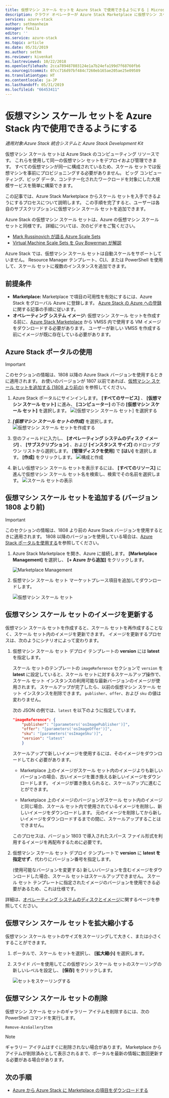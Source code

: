 ```yaml
---
title: 仮想マシン スケール セットを Azure Stack で使用できるようにする | Microsoft Docs
description: クラウド オペレーターが Azure Stack Marketplace に仮想マシン スケール セットを追加する方法
services: azure-stack
author: sethmanheim
manager: femila
editor: ''
ms.service: azure-stack
ms.topic: article
ms.date: 05/31/2019
ms.author: sethm
ms.reviewer: kivenkat
ms.lastreviewed: 10/22/2018
ms.openlocfilehash: 2cca789487803124e1a7b24efa199d7f68760fb6
ms.sourcegitcommit: 07cc716d97bf484c7260eb165ae205ae25e09589
ms.translationtype: HT
ms.contentlocale: ja-JP
ms.lasthandoff: 05/31/2019
ms.locfileid: "66453411"
---
```

# <a name="make-virtual-machine-scale-sets-available-in-azure-stack"></a>仮想マシン スケール セットを Azure Stack 内で使用できるようにする

*適用対象:Azure Stack 統合システムと Azure Stack Development Kit*
  
仮想マシン スケール セットは Azure Stack のコンピューティング リソースです。 これらを使用して同一の仮想マシン セットをデプロイおよび管理できます。 すべての仮想マシンが同一に構成されているため、スケール セットでは仮想マシンを事前にプロビジョニングする必要がありません。 ビッグ コンピューティング、ビッグ データ、コンテナー化されたワークロードを対象にした大規模サービスを簡単に構築できます。

この記事では、Azure Stack Marketplace からスケール セットを入手できるようにするプロセスについて説明します。 この手順を完了すると、ユーザーは各自のサブスクリプションに仮想マシン スケール セットを追加できます。

Azure Stack の仮想マシン スケール セットは、Azure の仮想マシン スケール セットと同様です。 詳細については、次のビデオをご覧ください。

* [Mark Russinovich が語る Azure Scale Sets](https://channel9.msdn.com/Blogs/Regular-IT-Guy/Mark-Russinovich-Talks-Azure-Scale-Sets/)
* [Virtual Machine Scale Sets を Guy Bowerman が解説](https://channel9.msdn.com/Shows/Cloud+Cover/Episode-191-Virtual-Machine-Scale-Sets-with-Guy-Bowerman)

Azure Stack では、仮想マシン スケール セットは自動スケールをサポートしていません。 Resource Manager テンプレート、CLI、または PowerShell を使用して、スケール セットに複数のインスタンスを追加できます。

## <a name="prerequisites"></a>前提条件

* **Marketplace:** Marketplace で項目の可用性を有効にするには、Azure Stack をグローバル Azure に登録します。 [Azure Stack の Azure への登録](azure-stack-registration.md)に関する記事の手順に従います。
* **オペレーティング システム イメージ:** 仮想マシン スケール セットを作成する前に、[Azure Stack Marketplace](azure-stack-download-azure-marketplace-item.md) から VMSS 内で使用する VM イメージをダウンロードする必要があります。 ユーザーが新しい VMSS を作成する前にイメージが既に存在している必要があります。

## <a name="use-the-azure-stack-portal"></a>Azure Stack ポータルの使用

>[!IMPORTANT]  
> このセクションの情報は、1808 以降の Azure Stack バージョンを使用するときに適用されます。 お使いのバージョンが 1807 以前であれば、[仮想マシン スケール セットを追加する (1808 より前の)](#add-the-virtual-machine-scale-set-prior-to-version-1808) を参照してください。

1. Azure Stack ポータルにサインインします。 **[すべてのサービス]** 、 **[仮想マシン スケール セット]** に進み、 **[コンピューター]** の下の **[仮想マシン スケール セット]** を選択します。
   ![[仮想マシン スケール セット] を選択する](media/azure-stack-compute-add-scalesets/all-services.png)

2. ***[仮想マシン スケール セットの作成]*** を選択します。
   ![仮想マシン スケール セットを作成する](media/azure-stack-compute-add-scalesets/create-scale-set.png)

3. 空のフィールドに入力し、 **[オペレーティング システムのディスク イメージ]** 、 **[サブスクリプション]** 、および **[インスタンス サイズ]** のドロップダウン リストから選択します。 **[管理ディスクを使用]** で **[はい]** を選択します。 **[作成]** をクリックします。
    ![構成と作成](media/azure-stack-compute-add-scalesets/create.png)

4. 新しい仮想マシン スケール セットを表示するには、 **[すべてのリソース]** に進んで仮想マシン スケール セット名を検索し、検索でその名前を選択します。
   ![スケール セットの表示](media/azure-stack-compute-add-scalesets/search.png)

## <a name="add-the-virtual-machine-scale-set-prior-to-version-1808"></a>仮想マシン スケール セットを追加する (バージョン 1808 より前)

>[!IMPORTANT]  
> このセクションの情報は、1808 より前の Azure Stack バージョンを使用するときに適用されます。 1808 以降のバージョンを使用している場合は、[Azure Stack ポータルを使用する](#use-the-azure-stack-portal)を参照してください。

1. Azure Stack Marketplace を開き、Azure に接続します。 **[Marketplace Management]** を選択し、 **[+ Azure から追加]** をクリックします。

    ![Marketplace Management](media/azure-stack-compute-add-scalesets/image01.png)

2. 仮想マシン スケール セット マーケットプレース項目を追加してダウンロードします。

    ![仮想マシン スケール セット](media/azure-stack-compute-add-scalesets/image02.png)

## <a name="update-images-in-a-virtual-machine-scale-set"></a>仮想マシン スケール セットのイメージを更新する

仮想マシン スケール セットを作成すると、スケール セットを再作成することなく、スケール セット内のイメージを更新できます。 イメージを更新するプロセスは、次のようにシナリオによって変わります。

1. 仮想マシン スケール セット デプロイ テンプレートの **version** には **latest** を指定します。  

   スケール セットのテンプレートの `imageReference` セクションで `version` を **latest** に設定していると、スケール セットに対するスケールアップ操作で、スケール セット インスタンスの利用可能な最新バージョンのイメージが使用されます。 スケールアップが完了したら、以前の仮想マシン スケール セット インスタンスを削除できます。 `publisher`、`offer`、および `sku` の値は変わりません。

   次の JSON の例では、`latest` を以下のように指定しています。  

    ```json  
    "imageReference": {
        "publisher": "[parameters('osImagePublisher')]",
        "offer": "[parameters('osImageOffer')]",
        "sku": "[parameters('osImageSku')]",
        "version": "latest"
        }
    ```

   スケールアップで新しいイメージを使用するには、そのイメージをダウンロードしておく必要があります。  

   * Marketplace 上のイメージがスケール セット内のイメージよりも新しいバージョンの場合、古いイメージを置き換える新しいイメージをダウンロードします。 イメージが置き換えられると、スケールアップに進むことができます。

   * Marketplace 上のイメージのバージョンがスケール セット内のイメージと同じ場合、スケール セット内で使用されているイメージを削除し、新しいイメージをダウンロードします。 元のイメージを削除してから新しいイメージをダウンロードするまでの間に、スケールアップすることはできません。

   このプロセスは、バージョン 1803 で導入されたスパース ファイル形式を利用するイメージを再配布するために必要です。

2. 仮想マシン スケール セット デプロイ テンプレートで **version** に **latest を指定せず**、代わりにバージョン番号を指定します。  

    (使用可能なバージョンを変更する) 新しいバージョンを含むイメージをダウンロードした場合、スケール セットはスケールアップできません。 スケール セット テンプレートに指定されたイメージのバージョンを使用できる必要があるため、これは仕様です。  

詳細は、[オペレーティング システムのディスクとイメージ](../user/azure-stack-compute-overview.md#operating-system-disks-and-images)に関するページを参照してください。  

## <a name="scale-a-virtual-machine-scale-set"></a>仮想マシン スケール セットを拡大縮小する

仮想マシン スケール セットのサイズをスケーリングして大きく、または小さくすることができます。

1. ポータルで、スケール セットを選択し、 **[拡大縮小]** を選択します。

2. スライド バーを使用してこの仮想マシン スケール セットのスケーリングの新しいレベルを設定し、 **[保存]** をクリックします。

     ![セットをスケーリングする](media/azure-stack-compute-add-scalesets/scale.png)

## <a name="remove-a-virtual-machine-scale-set"></a>仮想マシン スケール セットの削除

仮想マシン スケール セットのギャラリー アイテムを削除するには、次の PowerShell コマンドを実行します。

```powershell  
Remove-AzsGalleryItem
```

> [!NOTE]
> ギャラリー アイテムはすぐに削除されない場合があります。 Marketplace からアイテムが削除済みとして表示されるまで、ポータルを最新の情報に数回更新する必要がある場合があります。

## <a name="next-steps"></a>次の手順

* [Azure から Azure Stack に Marketplace の項目をダウンロードする](azure-stack-download-azure-marketplace-item.md)
